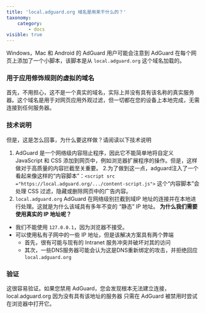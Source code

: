 ```yaml
---
title: 'local.adguard.org 域名是用来干什么的？'
taxonomy:
    category:
        - docs
visible: true
---
```


Windows，Mac 和 Android 的 AdGuard 用户可能会注意到 AdGuard 在每个网页上添加了一个小脚本，该脚本是从 `local.adguard.org` 这个域名加载的。

### 用于应用修饰规则的虚拟的域名

首先，不用担心，这不是一个真实的域名，实际上并没有具有该名称的真实服务器。这个域名是用于对网页应用外观过滤，但一切都在您的设备上本地完成，无需连接到任何服务器。

### 技术说明

但是，这是怎么回事，为什么要这样做？请阅读以下技术说明
1. AdGuard 是一个网络级内容阻止程序，因此它不能简单地将自定义 JavaScript 和 CSS 添加到网页中，例如浏览器扩展程序的操作。但是，这样做对于高质量的内容拦截至关重要。
2.为了做到这一点，adguard注入了一个看起来像这样的“内容脚本”：`<script src ="https://local.adguard.org/.../content-script.js">` 这个“内容脚本”会处理 CSS 过滤，隐藏或删除网页中的广告内容。
3. `local.adguard.org` AdGuard 在网络级别拦截到域IP 地址的连接并在本地进行处理。这就是为什么该域具有多年不变的 “静态” IP 地址。
**为什么我们需要使用真实的 IP 地址呢？**

* 我们不能使用 `127.0.0.1`，因为浏览器不接受。
* 可以使用私有子网中的一些 IP 地址，但是该解决方案具有两个弊端
    * 首先，很有可能与现有的 Intranet 服务冲突并破坏对其的访问
    * 其次，一些DNS服务器可能会认为这是DNS重新绑定的攻击，并拒绝回应 `local.adguard.org`

### 验证

这很容易验证。如果您禁用 AdGuard，您会发现根本无法建立连接，local.adguard.org 因为没有具有该地址的服务器 只需在 AdGuard 被禁用时尝试在浏览器中打开它。
